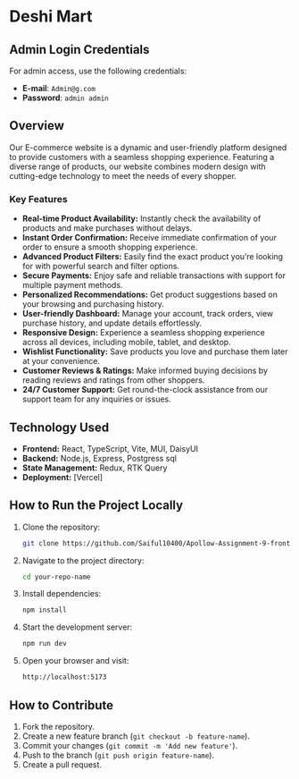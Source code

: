 # Deshi Mart 

## Admin Login Credentials

For admin access, use the following credentials: 

- **E-mail**: `Admin@g.com`
- **Password**: `admin admin`
 

## Overview

Our E-commerce website is a dynamic and user-friendly platform designed to provide customers with a seamless shopping experience. Featuring a diverse range of products, our website combines modern design with cutting-edge technology to meet the needs of every shopper.

### Key Features

- **Real-time Product Availability:** Instantly check the availability of products and make purchases without delays.  
- **Instant Order Confirmation:** Receive immediate confirmation of your order to ensure a smooth shopping experience.  
- **Advanced Product Filters:** Easily find the exact product you’re looking for with powerful search and filter options.  
- **Secure Payments:** Enjoy safe and reliable transactions with support for multiple payment methods.  
- **Personalized Recommendations:** Get product suggestions based on your browsing and purchasing history.  
- **User-friendly Dashboard:** Manage your account, track orders, view purchase history, and update details effortlessly.  
- **Responsive Design:** Experience a seamless shopping experience across all devices, including mobile, tablet, and desktop.  
- **Wishlist Functionality:** Save products you love and purchase them later at your convenience.  
- **Customer Reviews & Ratings:** Make informed buying decisions by reading reviews and ratings from other shoppers.  
- **24/7 Customer Support:** Get round-the-clock assistance from our support team for any inquiries or issues.  


## Technology Used

- **Frontend:** React, TypeScript, Vite, MUI, DaisyUI
- **Backend:** Node.js, Express, Postgress sql
- **State Management:** Redux, RTK Query
- **Deployment:** [Vercel]
  
## How to Run the Project Locally

1. Clone the repository:

    ```bash
    git clone https://github.com/Saiful10400/Apollow-Assignment-9-front-end
    ```

2. Navigate to the project directory:

    ```bash
    cd your-repo-name
    ```

3. Install dependencies:

    ```bash
    npm install
    ```

4. Start the development server:

    ```bash
    npm run dev
    ```

5. Open your browser and visit:

    ```bash
    http://localhost:5173
    ```

## How to Contribute

1. Fork the repository.
2. Create a new feature branch (`git checkout -b feature-name`).
3. Commit your changes (`git commit -m 'Add new feature'`).
4. Push to the branch (`git push origin feature-name`).
5. Create a pull request.

